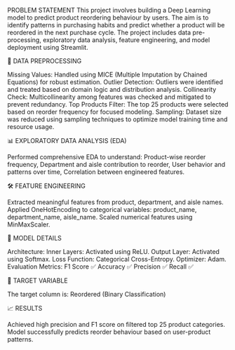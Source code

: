 PROBLEM STATEMENT
This project involves building a Deep Learning model to predict product reordering behaviour by users. The aim is to identify patterns in purchasing habits and predict whether a product will be reordered in the next purchase cycle. The project includes data pre-processing, exploratory data analysis, feature engineering, and model deployment using Streamlit.

🧼 DATA PREPROCESSING

Missing Values: Handled using MICE (Multiple Imputation by Chained Equations) for robust estimation. Outlier Detection: Outliers were identified and treated based on domain logic and distribution analysis. Collinearity Check: Multicollinearity among features was checked and mitigated to prevent redundancy. Top Products Filter: The top 25 products were selected based on reorder frequency for focused modeling. Sampling: Dataset size was reduced using sampling techniques to optimize model training time and resource usage.

📊 EXPLORATORY DATA ANALYSIS (EDA)

Performed comprehensive EDA to understand: Product-wise reorder frequency, Department and aisle contribution to reorder, User behavior and patterns over time, Correlation between engineered features.

🛠️ FEATURE ENGINEERING

Extracted meaningful features from product, department, and aisle names. Applied OneHotEncoding to categorical variables: product_name, department_name, aisle_name. Scaled numerical features using MinMaxScaler.

🧪 MODEL DETAILS

Architecture: Inner Layers: Activated using ReLU. Output Layer: Activated using Softmax. Loss Function: Categorical Cross-Entropy. Optimizer: Adam. Evaluation Metrics: F1 Score ✅ Accuracy ✅ Precision ✅ Recall ✅

🧠 TARGET VARIABLE

The target column is: Reordered (Binary Classification)

📈 RESULTS

Achieved high precision and F1 score on filtered top 25 product categories. Model successfully predicts reorder behaviour based on user-product patterns.
